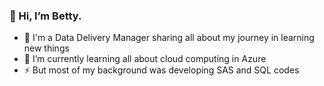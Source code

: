 ### 👋 Hi, I’m Betty. 

- 🌱 I'm a Data Delivery Manager sharing all about my journey in learning new things
- 💞️ I’m currently learning all about cloud computing in Azure
- ⚡ But most of my background was developing SAS and SQL codes

<!---
btynha/btynha is a ✨ special ✨ repository because its `README.md` (this file) appears on your GitHub profile.
You can click the Preview link to take a look at your changes.
--->
